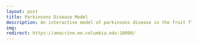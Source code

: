 ```yaml
---
layout: post
title: Parkinsons Disease Model
description: An interactive model of parkinsons disease in the fruit fly retina
img:
redirect: https://amacrine.ee.columbia.edu:10090/
---
```


